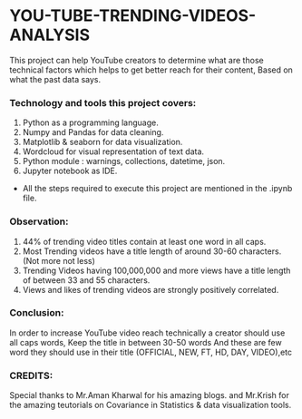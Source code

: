 # YOU-TUBE-TRENDING-VIDEOS-ANALYSIS
This project can help YouTube creators to determine what are those technical factors which helps to get better reach for their content, Based on what the past data says.
### Technology and tools this project covers:
1. Python as a programming language.
2. Numpy and Pandas for data cleaning.
3. Matplotlib & seaborn for data visualization.
4. Wordcloud for visual representation of text data.
5. Python module : warnings, collections, datetime, json.
6. Jupyter notebook as IDE.
* All the steps required to execute this project are mentioned in the .ipynb file.
### Observation:
1. 44% of trending video titles contain at least one word in all caps.
2. Most Trending videos have a title length of around 30-60 characters.(Not more not less) 
3. Trending Videos having 100,000,000 and more views have a title length of between 33 and 55 characters.
4. Views and likes of trending videos are strongly positively correlated.
### Conclusion:
In order to increase YouTube video reach technically a creator should use all caps words, Keep the title in between 30-50 words And these are few word they should use in their title (OFFICIAL, NEW, FT, HD, DAY, VIDEO),etc
### CREDITS:
Special thanks to Mr.Aman Kharwal for his amazing blogs. and Mr.Krish for the amazing teutorials on Covariance in Statistics & data visualization tools.  
